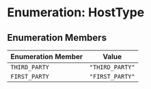 # Enumeration: HostType

## Enumeration Members

| Enumeration Member | Value |
| ------ | ------ |
| `THIRD_PARTY` | `"THIRD_PARTY"` |
| `FIRST_PARTY` | `"FIRST_PARTY"` |
